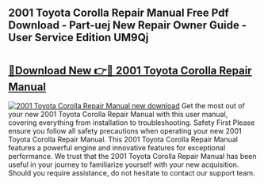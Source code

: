 ## 2001 Toyota Corolla Repair Manual Free Pdf Download - Part-uej New Repair Owner Guide - User Service Edition UM9Qj

# <h2><a href="http://bc13022.oget.top/?id=2001+Toyota+Corolla+Repair+Manual">🔗Download New 👉🔴 2001 Toyota Corolla Repair Manual</a></h2>

[![2001 Toyota Corolla Repair Manual new download](https://i.imgur.com/5g1atiW.png)](http://bc13022.oget.top/?id=2001+Toyota+Corolla+Repair+Manual)
Get the most out of your new 2001 Toyota Corolla Repair Manual with this user manual, covering everything from installation to troubleshooting. Safety First Please ensure you follow all safety precautions when operating your new 2001 Toyota Corolla Repair Manual. This 2001 Toyota Corolla Repair Manual features a powerful engine and innovative features for exceptional performance. We trust that the 2001 Toyota Corolla Repair Manual has been useful in your journey to familiarize yourself with your new acquisition. Should you require assistance, do not hesitate to contact our support team.
